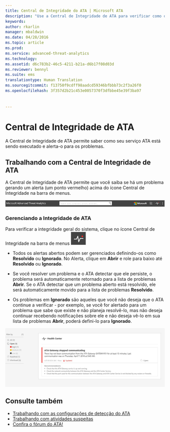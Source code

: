 ```yaml
---
title: Central de Integridade do ATA | Microsoft ATA
description: "Use a Central de Integridade de ATA para verificar como o serviço do ATA está funcionando e seja alertado sobre possíveis problemas."
keywords: 
author: rkarlin
manager: mbaldwin
ms.date: 04/28/2016
ms.topic: article
ms.prod: 
ms.service: advanced-threat-analytics
ms.technology: 
ms.assetid: d6c783b2-46c5-4211-b21a-d6b17f08d03d
ms.reviewer: bennyl
ms.suite: ems
translationtype: Human Translation
ms.sourcegitcommit: f13750f9cdff98aadcd59346bfbbb73c2f3a26f0
ms.openlocfilehash: 3f357d2b21c453e0057370f3dfbbe45e39f3ba97


---
```


# Central de Integridade de ATA
A Central de Integridade de ATA permite saber como seu serviço ATA está sendo executado e alerta-o para os problemas.

## Trabalhando com a Central de Integridade de ATA
A Central de Integridade de ATA permite que você saiba se há um problema gerando um alerta (um ponto vermelho) acima do ícone Central de Integridade na barra de menus.

![Barra de ferramentas do ponto vermelho da Central de Integridade do ATA](media/ATA-Health-Center-Alert-red-dot.png)

### Gerenciando a Integridade de ATA
Para verificar a integridade geral do sistema, clique no ícone Central de Integridade na barra de menus ![Ícone Central de Integridade de ATA](media/ATA-red-dot.png)

-   Todos os alertas abertos podem ser gerenciados definindo-os como **Resolvido** ou **Ignorado**. No Alerta, clique em **Abrir** e role para baixo até **Resolvido** ou **Ignorado**.

-   Se você resolver um problema e o ATA detectar que ele persiste, o problema será automaticamente retornado para a lista de problemas **Abrir**. Se o ATA detectar que um problema aberto está resolvido, ele será automaticamente movido para a lista de problemas **Resolvido**.

-   Os problemas em **Ignorado** são aqueles que você não deseja que o ATA continue a verificar - por exemplo, se você for alertado para um problema que sabe que existe e não planeja resolvê-lo, mas não deseja continuar recebendo notificações sobre ele e não deseja vê-lo em sua lista de problemas **Abrir**, poderá defini-lo para **Ignorado**.

![Imagem dos problemas da Central de Integridade de ATA](media/ATA-Health-Issue.JPG)

## Consulte também
- [Trabalhando com as configurações de detecção do ATA](working-with-detection-settings.md)
- [Trabalhando com atividades suspeitas](working-with-suspicious-activities.md)
- [Confira o fórum do ATA!](https://social.technet.microsoft.com/Forums/security/home?forum=mata)



<!--HONumber=Jul16_HO4-->


